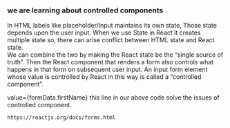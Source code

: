 ### we are learning about controlled components
In HTML labels like placeholder/Input maintains its own state, Those state depends upon the user input. When we use State in React it creates multiple state so, there can arise conflict between HTML state and React state.   
We can combine the two by making the React state be the “single source of truth”. Then the React component that renders a form also controls what happens in that form on subsequent user input. An input form element whose value is controlled by React in this way is called a “controlled component”.

  
   value={formData.firstName} this line in our above code solve the issues of controlled component.
   
    
    https://reactjs.org/docs/forms.html